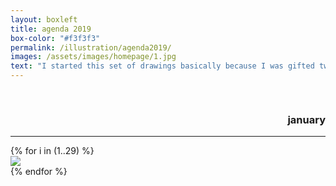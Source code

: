 ```yaml
---
layout: boxleft
title: agenda 2019
box-color: "#f3f3f3"
permalink: /illustration/agenda2019/
images: /assets/images/homepage/1.jpg
text: "I started this set of drawings basically because I was gifted two 2019 agendas and didn't know what to do with the second one.<br> These are the illustrations of my 2019 days, based on the writings of my other agenda."
---
```


<h3 style="padding-top: 30px; text-align: right;">january</h3>
<hr>
<div class="row">
	{% for i in (1..29) %}
		<div class="col-md-12">
			<a class="post-images" href="/assets/images/illustrations/agenda2019/{{ i }}.jpg" data-lightbox="agenda2019-illustrations"><img src="/assets/images/illustrations/agenda2019/{{ i }}.jpg" class="post-images" /></a>
		</div>
	{% endfor %}
</div>

